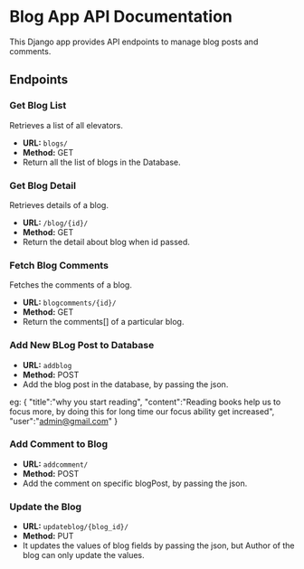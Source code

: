 # Blog App API Documentation

This Django app provides API endpoints to manage blog posts and comments.


## Endpoints

### Get Blog List

Retrieves a list of all elevators.

- **URL:** `blogs/`
- **Method:** GET
- Return all the list of blogs in the Database.

### Get Blog Detail

Retrieves details of a blog.

- **URL:** `/blog/{id}/`
- **Method:** GET
- Return the detail about blog when id passed.

### Fetch Blog Comments

Fetches the comments of a blog.

- **URL:** `blogcomments/{id}/`
- **Method:** GET
- Return the comments[] of a particular blog.

### Add New BLog Post to Database

- **URL:** `addblog`
- **Method:** POST
- Add the blog post in the database, by passing the json.

eg: 
{
"title":"why you start reading",
"content":"Reading books help us to focus more, by doing this for long time our focus ability get increased",
"user":"admin@gmail.com"
}

### Add Comment to Blog

- **URL:** `addcomment/`
- **Method:** POST
- Add the comment on specific blogPost, by passing the json.

### Update the Blog

- **URL:** `updateblog/{blog_id}/`
- **Method:** PUT
- It updates the values of blog fields by passing the json, but Author of the blog can only update the values.


